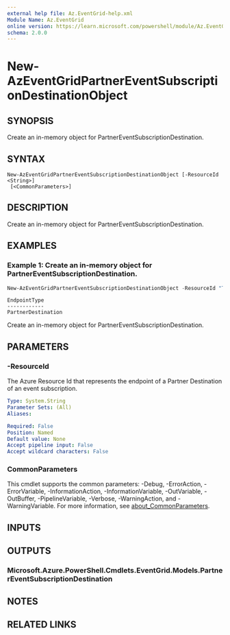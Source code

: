 ```yaml
---
external help file: Az.EventGrid-help.xml
Module Name: Az.EventGrid
online version: https://learn.microsoft.com/powershell/module/Az.EventGrid/new-azeventgridpartnereventsubscriptiondestinationobject
schema: 2.0.0
---
```


# New-AzEventGridPartnerEventSubscriptionDestinationObject

## SYNOPSIS
Create an in-memory object for PartnerEventSubscriptionDestination.

## SYNTAX

```
New-AzEventGridPartnerEventSubscriptionDestinationObject [-ResourceId <String>]
 [<CommonParameters>]
```

## DESCRIPTION
Create an in-memory object for PartnerEventSubscriptionDestination.

## EXAMPLES

### Example 1: Create an in-memory object for PartnerEventSubscriptionDestination.
```powershell
New-AzEventGridPartnerEventSubscriptionDestinationObject -ResourceId "TestDestinationId"
```

```output
EndpointType
------------
PartnerDestination
```

Create an in-memory object for PartnerEventSubscriptionDestination.

## PARAMETERS

### -ResourceId
The Azure Resource Id that represents the endpoint of a Partner Destination of an event subscription.

```yaml
Type: System.String
Parameter Sets: (All)
Aliases:

Required: False
Position: Named
Default value: None
Accept pipeline input: False
Accept wildcard characters: False
```

### CommonParameters
This cmdlet supports the common parameters: -Debug, -ErrorAction, -ErrorVariable, -InformationAction, -InformationVariable, -OutVariable, -OutBuffer, -PipelineVariable, -Verbose, -WarningAction, and -WarningVariable. For more information, see [about_CommonParameters](http://go.microsoft.com/fwlink/?LinkID=113216).

## INPUTS

## OUTPUTS

### Microsoft.Azure.PowerShell.Cmdlets.EventGrid.Models.PartnerEventSubscriptionDestination

## NOTES

## RELATED LINKS

